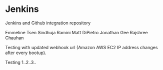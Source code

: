 # Jenkins
Jenkins and Github integration repository 

Emmeline Tsen
Sindhuja Ramini
Matt DiPietro
Jonathan Gee
Rajshree Chauhan

Testing with updated webhook url (Amazon AWS EC2 IP address changes after every bootup).

Testing 1..2..3..
